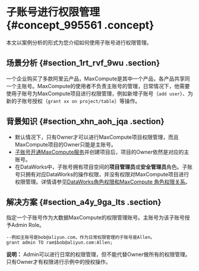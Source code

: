 # 子账号进行权限管理 {#concept_995561 .concept}

本文以案例分析的形式为您介绍如何使用子账号进行权限管理。

## 场景分析 {#section_1rt_rvf_9wu .section}

一个企业购买了多款阿里云产品，MaxCompute是其中一个产品，各产品共享同一个主账号。MaxCompute的使用者不负责主账号的管理，日常情况下，他需要使用子账号为MaxCompute项目进行权限管理，例如新增子账号（`add user`）、为新的子账号授权（`grant xx on project/table`）等操作。

## 背景知识 {#section_xhn_aoh_jqa .section}

-   默认情况下，只有Owner才可以进行MaxCompute项目权限管理，而且MaxCompute项目的Owner只能是主账号。
-   [子账号开通MaxCompute服务](https://help.aliyun.com/document_detail/27803.html?spm=a2c4g.11174283.6.580.5f97590eCqlohC#h2-url-3)并创建项目后，项目的Owner依然是对应的主账号。
-   在DataWorks中，子账号拥有项目空间的**项目管理员**或**安全管理员**角色。子账号只拥有对应DataWorks的操作权限，并没有权限对MaxCompute项目进行权限管理。详情请参见[DataWorks角色权限和MaxCompute 角色权限关系](https://help.aliyun.com/document_detail/105012.html?spm=a2c4g.11186623.6.847.37d5e033M3ah5j#h2-url-3)。

## 解决方案 {#section_a4y_9ga_lts .section}

指定一个子账号作为大数据MaxCompute的权限管理账号。主账号为该子账号授予Admin Role。

``` {#codeblock_oaq_aud_emy}
--例如主账号是bob@aliyun.com，作为日常权限管理的子账号是Allen。
grant admin TO ram$bob@aliyun.com:Allen; 
```

**说明：** Admin可以进行日常的权限管理，但不能代替Owner做所有的权限管理。只有Owner才有权限进行示例中的授权操作。

